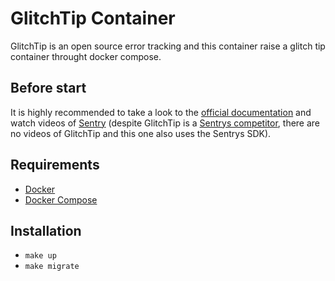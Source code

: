 # GlitchTip Container

GlitchTip is an open source error tracking and this container raise a glitch tip container throught docker compose.

## Before start

It is highly recommended to take a look to the [official documentation](https://glitchtip.com/documentation) and watch videos of [Sentry](https://docs.sentry.io/?utm_source=google&utm_medium=cpc&utm_campaign=9575834316&utm_content=g&utm_term=sentry&gclid=CjwKCAiA24SPBhB0EiwAjBgkho20J1Nyf24oRc19VznoK46b64QYy2AoobCCzbEHxtjrTxqwweSFGRoCiDIQAvD_BwE) (despite GlitchTip is a [Sentrys competitor](https://python.plainenglish.io/ditch-sentry-for-a-free-open-source-alternative-512beec0b092), there are no videos of GlitchTip and this one also uses the Sentrys SDK).

## Requirements
- [Docker](https://docs.docker.com/)
- [Docker Compose](https://docs.docker.com/compose/)

## Installation
- ```make up```
- ```make migrate```
